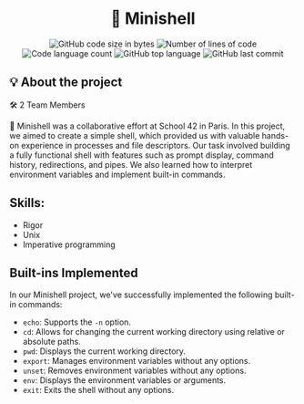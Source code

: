 <h1 align="center">
	🚀 Minishell
</h1>

<p align="center">
	<img alt="GitHub code size in bytes" src="https://img.shields.io/github/languages/code-size/JBVer/Minishell?color=lightblue" />
	<img alt="Number of lines of code" src="https://tokei.rs/b1/github/JBVer/Minishell?category=code" />
	<img alt="Code language count" src="https://img.shields.io/github/languages/count/JBVer/Minishell?color=yellow" />
	<img alt="GitHub top language" src="https://img.shields.io/github/languages/top/JBVer/Minishell?color=blue" />
	<img alt="GitHub last commit" src="https://img.shields.io/github/last-commit/JBVer/Minishell?color=green" />
</p>

## 💡 About the project

🛠️ 2 Team Members 

🚀 Minishell was a collaborative effort at School 42 in Paris. In this project, we aimed to create a simple shell, which provided us with valuable hands-on experience in processes and file descriptors. Our task involved building a fully functional shell with features such as prompt display, command history, redirections, and pipes. We also learned how to interpret environment variables and implement built-in commands.

## Skills:
* Rigor
* Unix
* Imperative programming

## Built-ins Implemented

In our Minishell project, we've successfully implemented the following built-in commands:

- `echo`: Supports the `-n` option.
- `cd`: Allows for changing the current working directory using relative or absolute paths.
- `pwd`: Displays the current working directory.
- `export`: Manages environment variables without any options.
- `unset`: Removes environment variables without any options.
- `env`: Displays the environment variables or arguments.
- `exit`: Exits the shell without any options.
